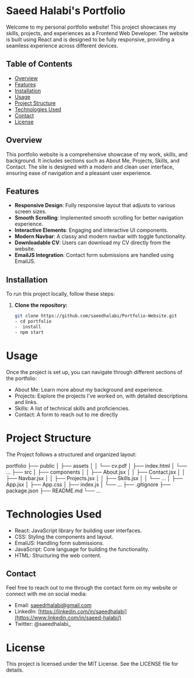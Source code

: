# Saeed Halabi's Portfolio

Welcome to my personal portfolio website! This project showcases my skills, projects, and experiences as a Frontend Web Developer. The website is built using React and is designed to be fully responsive, providing a seamless experience across different devices.

## Table of Contents

- [Overview](#overview)
- [Features](#features)
- [Installation](#installation)
- [Usage](#usage)
- [Project Structure](#project-structure)
- [Technologies Used](#technologies-used)
- [Contact](#contact)
- [License](#license)

## Overview

This portfolio website is a comprehensive showcase of my work, skills, and background. It includes sections such as About Me, Projects, Skills, and Contact. The site is designed with a modern and clean user interface, ensuring ease of navigation and a pleasant user experience.

## Features

- **Responsive Design**: Fully responsive layout that adjusts to various screen sizes.
- **Smooth Scrolling**: Implemented smooth scrolling for better navigation experience.
- **Interactive Elements**: Engaging and interactive UI components.
- **Modern Navbar**: A classy and modern navbar with toggle functionality.
- **Downloadable CV**: Users can download my CV directly from the website.
- **EmailJS Integration**: Contact form submissions are handled using EmailJS.

## Installation

To run this project locally, follow these steps:

1. **Clone the repository:**
   ```bash
   git clone https://github.com/saeedhalabi/Portfolio-Website.git
   - cd portfolio
   -  install
   - npm start


# Usage
   Once the project is set up, you can navigate through different sections of the portfolio:

  - About Me: Learn more about my background and experience.
  - Projects: Explore the projects I've worked on, with detailed descriptions and links.
  - Skills: A list of technical skills and proficiencies.
  - Contact: A form to reach out to me directly

# Project Structure
The Project follows a structured and organized layout:

portfolio
├── public
│   ├── assets
│   │   └── cv.pdf
│   ├── index.html
│   └── ...
├── src
│   ├── components
│   │   ├── About.jsx
│   │   ├── Contact.jsx
│   │   ├── Navbar.jsx
│   │   ├── Projects.jsx
│   │   ├── Skills.jsx
│   │   └── ...
│   ├── App.jsx
│   ├── App.css
│   ├── index.js
│   └── ...
├── .gitignore
├── package.json
├── README.md
└── ...


# Technologies Used
- React: JavaScript library for building user interfaces.
- CSS: Styling the components and layout.
- EmailJS: Handling form submissions.
- JavaScript: Core language for building the functionality.
- HTML: Structuring the web content.

## Contact
Feel free to reach out to me through the contact form on my website or connect with me on social media:

- Email: saeedrhalabi@gmail.com
- LinkedIn: [https://linkedin.com/in/saeedhalabi](https://www.linkedin.com/in/saeed-halabi/)
- Twitter: @saeedhalabi_

# License
This project is licensed under the MIT License. See the LICENSE file for details.
